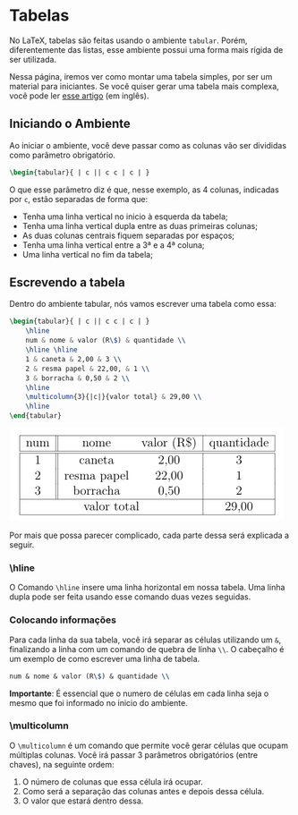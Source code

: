 # Tabelas

No LaTeX, tabelas são feitas usando o ambiente `tabular`.
Porém, diferentemente das listas, esse ambiente possui uma forma mais rígida de ser utilizada.

Nessa página, iremos ver como montar uma tabela simples, por ser um material para iniciantes.
Se você quiser gerar uma tabela mais complexa, você pode ler
[esse artigo](https://www.overleaf.com/learn/latex/tables "Artigo do Overleaf sobre tabelas")
(em inglês).

## Iniciando o Ambiente

Ao iniciar o ambiente, você deve passar como as colunas vão ser divididas como parâmetro obrigatório.

``` tex
\begin{tabular}{ | c || c c | c | }
```

O que esse parâmetro diz é que, nesse exemplo, as 4 colunas, indicadas por `c`, estão separadas de forma que:

- Tenha uma linha vertical no inicio à esquerda da tabela;
- Tenha uma linha vertical dupla entre as duas primeiras colunas;
- As duas colunas centrais fiquem separadas por espaços;
- Tenha uma linha vertical entre a 3ª e a 4ª coluna;
- Uma linha vertical no fim da tabela;

## Escrevendo a tabela

Dentro do ambiente tabular, nós vamos escrever uma tabela como essa:

``` tex
\begin{tabular}{ | c || c c | c | }
    \hline
    num & nome & valor (R\$) & quantidade \\
    \hline \hline
    1 & caneta & 2,00 & 3 \\
    2 & resma papel & 22,00, & 1 \\
    3 & borracha & 0,50 & 2 \\
    \hline
    \multicolumn{3}{|c|}{valor total} & 29,00 \\ 
    \hline
\end{tabular}
```

![tabela](./img/tabela.png)

Por mais que possa parecer complicado, cada parte dessa será explicada a seguir.

### \hline

O Comando `\hline` insere uma linha horizontal em nossa tabela.
Uma linha dupla pode ser feita usando esse comando duas vezes seguidas.

### Colocando informações
Para cada linha da sua tabela, você irá separar as células utilizando um  `&`,
finalizando a linha com um comando de quebra de linha `\\`.
O cabeçalho é um exemplo de como escrever uma linha de tabela.

``` tex
num & nome & valor (R\$) & quantidade \\
```

**Importante**: É essencial que o numero de células em cada linha seja o mesmo que foi informado no inicio do ambiente.

### \multicolumn

O `\multicolumn` é um comando que permite você gerar células que ocupam múltiplas colunas.
Você irá passar 3 parâmetros obrigatórios (entre chaves), na seguinte ordem:

1. O número de colunas que essa célula irá ocupar.
2. Como será a separação das colunas antes e depois dessa célula.
3. O valor que estará dentro dessa.